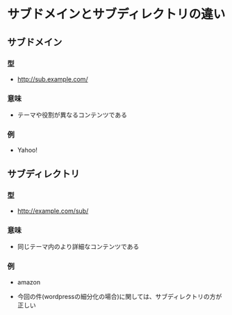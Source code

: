 
# サブドメインとサブディレクトリの違い

## サブドメイン

### 型

- http://sub.example.com/

### 意味

- テーマや役割が異なるコンテンツである

### 例

- Yahoo!

## サブディレクトリ

### 型

- http://example.com/sub/

### 意味

- 同じテーマ内のより詳細なコンテンツである

### 例

- amazon

- 今回の件(wordpressの細分化の場合)に関しては、サブディレクトリの方が正しい
